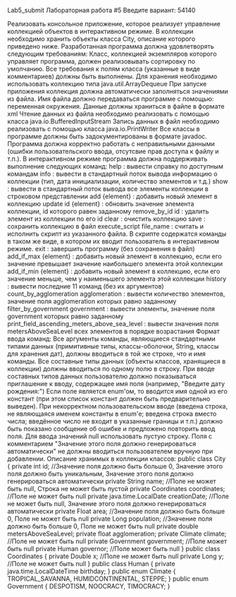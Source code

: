 Lab5_submit
Лабораторная работа #5
Введите вариант:
54140


Реализовать консольное приложение, которое реализует управление коллекцией объектов в интерактивном режиме. В коллекции необходимо хранить объекты класса City, описание которого приведено ниже.
Разработанная программа должна удовлетворять следующим требованиям:
Класс, коллекцией экземпляров которого управляет программа, должен реализовывать сортировку по умолчанию.
Все требования к полям класса (указанные в виде комментариев) должны быть выполнены.
Для хранения необходимо использовать коллекцию типа java.util.ArrayDequeue
При запуске приложения коллекция должна автоматически заполняться значениями из файла.
Имя файла должно передаваться программе с помощью: переменная окружения.
Данные должны храниться в файле в формате xml
Чтение данных из файла необходимо реализовать с помощью класса java.io.BufferedInputStream
Запись данных в файл необходимо реализовать с помощью класса java.io.PrintWriter
Все классы в программе должны быть задокументированы в формате javadoc.
Программа должна корректно работать с неправильными данными (ошибки пользовательского ввода, отсутсвие прав доступа к файлу и т.п.).
В интерактивном режиме программа должна поддерживать выполнение следующих команд:
help : вывести справку по доступным командам
info : вывести в стандартный поток вывода информацию о коллекции (тип, дата инициализации, количество элементов и т.д.)
show : вывести в стандартный поток вывода все элементы коллекции в строковом представлении
add {element} : добавить новый элемент в коллекцию
update id {element} : обновить значение элемента коллекции, id которого равен заданному
remove_by_id id : удалить элемент из коллекции по его id
clear : очистить коллекцию
save : сохранить коллекцию в файл
execute_script file_name : считать и исполнить скрипт из указанного файла. В скрипте содержатся команды в таком же виде, в котором их вводит пользователь в интерактивном режиме.
exit : завершить программу (без сохранения в файл)
add_if_max {element} : добавить новый элемент в коллекцию, если его значение превышает значение наибольшего элемента этой коллекции
add_if_min {element} : добавить новый элемент в коллекцию, если его значение меньше, чем у наименьшего элемента этой коллекции
history : вывести последние 11 команд (без их аргументов)
count_by_agglomeration agglomeration : вывести количество элементов, значение поля agglomeration которых равно заданному
filter_by_government government : вывести элементы, значение поля government которых равно заданному
print_field_ascending_meters_above_sea_level : вывести значения поля metersAboveSeaLevel всех элементов в порядке возрастания
Формат ввода команд:
Все аргументы команды, являющиеся стандартными типами данных (примитивные типы, классы-оболочки, String, классы для хранения дат), должны вводиться в той же строке, что и имя команды.
Все составные типы данных (объекты классов, хранящиеся в коллекции) должны вводиться по одному полю в строку.
При вводе составных типов данных пользователю должно показываться приглашение к вводу, содержащее имя поля (например, "Введите дату рождения:")
Если поле является enum'ом, то вводится имя одной из его констант (при этом список констант должен быть предварительно выведен).
При некорректном пользовательском вводе (введена строка, не являющаяся именем константы в enum'е; введена строка вместо числа; введённое число не входит в указанные границы и т.п.) должно быть показано сообщение об ошибке и предложено повторить ввод поля.
Для ввода значений null использовать пустую строку.
Поля с комментарием "Значение этого поля должно генерироваться автоматически" не должны вводиться пользователем вручную при добавлении.
Описание хранимых в коллекции классов:
public class City {
    private int id; //Значение поля должно быть больше 0, Значение этого поля должно быть уникальным, Значение этого поля должно генерироваться автоматически
    private String name; //Поле не может быть null, Строка не может быть пустой
    private Coordinates coordinates; //Поле не может быть null
    private java.time.LocalDate creationDate; //Поле не может быть null, Значение этого поля должно генерироваться автоматически
    private Float area; //Значение поля должно быть больше 0, Поле не может быть null
    private Long population; //Значение поля должно быть больше 0, Поле не может быть null
    private double metersAboveSeaLevel;
    private float agglomeration;
    private Climate climate; //Поле не может быть null
    private Government government; //Поле может быть null
    private Human governor; //Поле может быть null
}
public class Coordinates {
    private Double x; //Поле не может быть null
    private Long y; //Поле не может быть null
}
public class Human {
    private java.time.LocalDateTime birthday;
}
public enum Climate {
    TROPICAL_SAVANNA,
    HUMIDCONTINENTAL,
    STEPPE;
}
public enum Government {
    DESPOTISM,
    NOOCRACY,
    TIMOCRACY;
}
